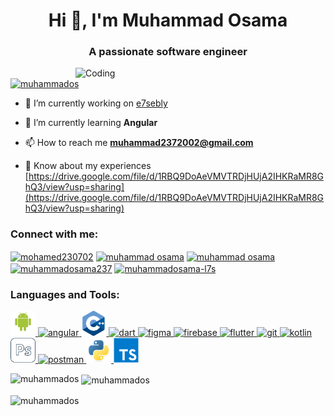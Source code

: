 <h1 align="center">Hi 👋, I'm Muhammad Osama</h1>
<h3 align="center">A passionate software engineer</h3>
<img align="right" alt="Coding" width="400" src="https://i.pinimg.com/originals/54/e3/7d/54e37d8074ebcde1d96c77d7b2a7f310.gif">

<p align="left"> <a href="https://github.com/ryo-ma/github-profile-trophy"><img src="https://github-profile-trophy.vercel.app/?username=muhammados" alt="muhammados" /></a> </p>

- 🔭 I’m currently working on [e7sebly](https://github.com/MuhammadOs/e7sebly)

- 🌱 I’m currently learning **Angular**

- 📫 How to reach me **muhammad2372002@gmail.com**

- 📄 Know about my experiences [https://drive.google.com/file/d/1RBQ9DoAeVMVTRDjHUjA2IHKRaMR8GhQ3/view?usp=sharing](https://drive.google.com/file/d/1RBQ9DoAeVMVTRDjHUjA2IHKRaMR8GhQ3/view?usp=sharing)

<h3 align="left">Connect with me:</h3>
<p align="left">
<a href="https://twitter.com/mohamed230702" target="blank"><img align="center" src="https://raw.githubusercontent.com/rahuldkjain/github-profile-readme-generator/master/src/images/icons/Social/twitter.svg" alt="mohamed230702" height="30" width="40" /></a>
<a href="https://linkedin.com/in/muhammad osama" target="blank"><img align="center" src="https://raw.githubusercontent.com/rahuldkjain/github-profile-readme-generator/master/src/images/icons/Social/linked-in-alt.svg" alt="muhammad osama" height="30" width="40" /></a>
<a href="https://fb.com/muhammad osama" target="blank"><img align="center" src="https://raw.githubusercontent.com/rahuldkjain/github-profile-readme-generator/master/src/images/icons/Social/facebook.svg" alt="muhammad osama" height="30" width="40" /></a>
<a href="https://instagram.com/muhammadosama237" target="blank"><img align="center" src="https://raw.githubusercontent.com/rahuldkjain/github-profile-readme-generator/master/src/images/icons/Social/instagram.svg" alt="muhammadosama237" height="30" width="40" /></a>
<a href="https://www.youtube.com/c/muhammadosama-l7s" target="blank"><img align="center" src="https://raw.githubusercontent.com/rahuldkjain/github-profile-readme-generator/master/src/images/icons/Social/youtube.svg" alt="muhammadosama-l7s" height="30" width="40" /></a>
</p>

<h3 align="left">Languages and Tools:</h3>
<p align="left"> <a href="https://developer.android.com" target="_blank" rel="noreferrer"> <img src="https://raw.githubusercontent.com/devicons/devicon/master/icons/android/android-original-wordmark.svg" alt="android" width="40" height="40"/> </a> <a href="https://angular.io" target="_blank" rel="noreferrer"> <img src="https://angular.io/assets/images/logos/angular/angular.svg" alt="angular" width="40" height="40"/> </a> <a href="https://www.w3schools.com/cpp/" target="_blank" rel="noreferrer"> <img src="https://raw.githubusercontent.com/devicons/devicon/master/icons/cplusplus/cplusplus-original.svg" alt="cplusplus" width="40" height="40"/> </a> <a href="https://dart.dev" target="_blank" rel="noreferrer"> <img src="https://www.vectorlogo.zone/logos/dartlang/dartlang-icon.svg" alt="dart" width="40" height="40"/> </a> <a href="https://www.figma.com/" target="_blank" rel="noreferrer"> <img src="https://www.vectorlogo.zone/logos/figma/figma-icon.svg" alt="figma" width="40" height="40"/> </a> <a href="https://firebase.google.com/" target="_blank" rel="noreferrer"> <img src="https://www.vectorlogo.zone/logos/firebase/firebase-icon.svg" alt="firebase" width="40" height="40"/> </a> <a href="https://flutter.dev" target="_blank" rel="noreferrer"> <img src="https://www.vectorlogo.zone/logos/flutterio/flutterio-icon.svg" alt="flutter" width="40" height="40"/> </a> <a href="https://git-scm.com/" target="_blank" rel="noreferrer"> <img src="https://www.vectorlogo.zone/logos/git-scm/git-scm-icon.svg" alt="git" width="40" height="40"/> </a> <a href="https://kotlinlang.org" target="_blank" rel="noreferrer"> <img src="https://www.vectorlogo.zone/logos/kotlinlang/kotlinlang-icon.svg" alt="kotlin" width="40" height="40"/> </a> <a href="https://www.photoshop.com/en" target="_blank" rel="noreferrer"> <img src="https://raw.githubusercontent.com/devicons/devicon/master/icons/photoshop/photoshop-line.svg" alt="photoshop" width="40" height="40"/> </a> <a href="https://postman.com" target="_blank" rel="noreferrer"> <img src="https://www.vectorlogo.zone/logos/getpostman/getpostman-icon.svg" alt="postman" width="40" height="40"/> </a> <a href="https://www.python.org" target="_blank" rel="noreferrer"> <img src="https://raw.githubusercontent.com/devicons/devicon/master/icons/python/python-original.svg" alt="python" width="40" height="40"/> </a> <a href="https://www.typescriptlang.org/" target="_blank" rel="noreferrer"> <img src="https://raw.githubusercontent.com/devicons/devicon/master/icons/typescript/typescript-original.svg" alt="typescript" width="40" height="40"/> </a> </p>

<p><img align="left" src="https://github-readme-stats.vercel.app/api/top-langs?username=muhammados&show_icons=true&locale=en&layout=compact" alt="muhammados" /></p>

<p>&nbsp;<img align="center" src="https://github-readme-stats.vercel.app/api?username=muhammados&show_icons=true&locale=en" alt="muhammados" /></p>

<p><img align="center" src="https://github-readme-streak-stats.herokuapp.com/?user=muhammados&" alt="muhammados" /></p>
